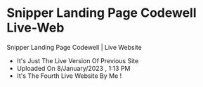 # Snipper Landing Page Codewell Live-Web

Snipper Landing Page Codewell | Live Website 

- It's Just The Live Version Of Previous Site 
- Uploaded On 8/January/2023 , 1:13 PM
- It's The Fourth Live Website By Me !
